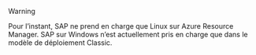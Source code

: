 
> [!WARNING]
> Pour l’instant, SAP ne prend en charge que Linux sur Azure Resource Manager. SAP sur Windows n’est actuellement pris en charge que dans le modèle de déploiement Classic.  
> 
> 



<!--HONumber=Nov16_HO3-->


